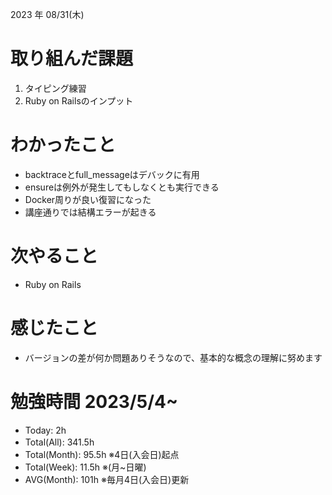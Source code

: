 2023 年 08/31(木)

# 取り組んだ課題

1. タイピング練習
2. Ruby on Railsのインプット

# わかったこと

* backtraceとfull_messageはデバックに有用
* ensureは例外が発生してもしなくとも実行できる
* Docker周りが良い復習になった
* 講座通りでは結構エラーが起きる

# 次やること

* Ruby on Rails

# 感じたこと

* バージョンの差が何か問題ありそうなので、基本的な概念の理解に努めます

# 勉強時間 2023/5/4~

* Today: 2h
* Total(All): 341.5h　
* Total(Month): 95.5h ※4日(入会日)起点
* Total(Week): 11.5h ※(月~日曜)
* AVG(Month): 101h ※毎月4日(入会日)更新

